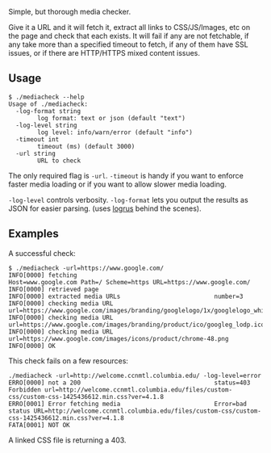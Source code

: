 Simple, but thorough media checker.

Give it a URL and it will fetch it, extract all links to
CSS/JS/Images, etc on the page and check that each exists. It will
fail if any are not fetchable, if any take more than a specified
timeout to fetch, if any of them have SSL issues, or if there are
HTTP/HTTPS mixed content issues.


## Usage


```
$ ./mediacheck --help
Usage of ./mediacheck:
  -log-format string
        log format: text or json (default "text")
  -log-level string
        log level: info/warn/error (default "info")
  -timeout int
        timeout (ms) (default 3000)
  -url string
        URL to check
```

The only required flag is `-url`. `-timeout` is handy if you want to
enforce faster media loading or if you want to allow slower media
loading.

`-log-level` controls verbosity. `-log-format` lets you output the
results as JSON for easier parsing. (uses
[logrus](https://github.com/Sirupsen/logrus) behind the scenes).

## Examples

A successful check:

```
$ ./mediacheck -url=https://www.google.com/
INFO[0000] fetching                                      Host=www.google.com Path=/ Scheme=https URL=https://www.google.com/
INFO[0000] retrieved page                               
INFO[0000] extracted media URLs                          number=3
INFO[0000] checking media URL                            url=https://www.google.com/images/branding/googlelogo/1x/googlelogo_white_background_color_272x92dp.png
INFO[0000] checking media URL                            url=https://www.google.com/images/branding/product/ico/googleg_lodp.ico
INFO[0000] checking media URL                            url=https://www.google.com/images/icons/product/chrome-48.png
INFO[0000] OK                                           
```

This check fails on a few resources:

```
./mediacheck -url=http://welcome.ccnmtl.columbia.edu/ -log-level=error
ERRO[0000] not a 200                                     status=403 Forbidden url=http://welcome.ccnmtl.columbia.edu/files/custom-css/custom-css-1425436612.min.css?ver=4.1.8
ERRO[0001] Error fetching media                          Error=bad status URL=http://welcome.ccnmtl.columbia.edu/files/custom-css/custom-css-1425436612.min.css?ver=4.1.8
FATA[0001] NOT OK                                       
```

A linked CSS file is returning a 403.
